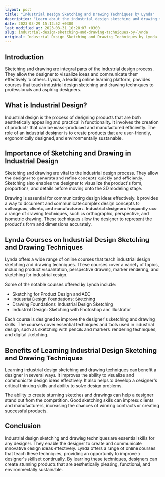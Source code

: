 ```yaml
---
layout: post
title: "Industrial Design Sketching and Drawing Techniques by Lynda"
description: "Learn about the industrial design sketching and drawing techniques taught by Lynda in their online courses. Improve your skills and create stunning designs."
date: 2023-03-29 15:12:52 +0300
last_modified_at: 2023-03-31 10:28:07 +0300
slug: industrial-design-sketching-and-drawing-techniques-by-lynda
original: Industrial Design Sketching and Drawing Techniques by Lynda
---
```

## Introduction

Sketching and drawing are integral parts of the industrial design process. They allow the designer to visualize ideas and communicate them effectively to others. Lynda, a leading online learning platform, provides courses that teach industrial design sketching and drawing techniques to professionals and aspiring designers.

## What is Industrial Design?

Industrial design is the process of designing products that are both aesthetically appealing and practical in functionality. It involves the creation of products that can be mass-produced and manufactured efficiently. The role of an industrial designer is to create products that are user-friendly, ergonomically designed, and environmentally sustainable.

## Importance of Sketching and Drawing in Industrial Design

Sketching and drawing are vital to the industrial design process. They allow the designer to generate and refine concepts quickly and efficiently. Sketching also enables the designer to visualize the product's form, proportions, and details before moving onto the 3D modeling stage.

Drawing is essential for communicating design ideas effectively. It provides a way to document and communicate complex design concepts to colleagues, clients, and manufacturers. Industrial designers frequently use a range of drawing techniques, such as orthographic, perspective, and isometric drawing. These techniques allow the designer to represent the product's form and dimensions accurately.

## Lynda Courses on Industrial Design Sketching and Drawing Techniques

Lynda offers a wide range of online courses that teach industrial design sketching and drawing techniques. These courses cover a variety of topics, including product visualization, perspective drawing, marker rendering, and sketching for industrial design.

Some of the notable courses offered by Lynda include:

* Sketching for Product Design and AEC
* Industrial Design Foundations: Sketching
* Drawing Foundations: Industrial Design Sketching
* Industrial Design: Sketching with Photoshop and Illustrator

Each course is designed to improve the designer's sketching and drawing skills. The courses cover essential techniques and tools used in industrial design, such as sketching with pencils and markers, rendering techniques, and digital sketching.

## Benefits of Learning Industrial Design Sketching and Drawing Techniques

Learning industrial design sketching and drawing techniques can benefit a designer in several ways. It improves the ability to visualize and communicate design ideas effectively. It also helps to develop a designer's critical thinking skills and ability to solve design problems.

The ability to create stunning sketches and drawings can help a designer stand out from the competition. Good sketching skills can impress clients and manufacturers, increasing the chances of winning contracts or creating successful products.

## Conclusion

Industrial design sketching and drawing techniques are essential skills for any designer. They enable the designer to create and communicate innovative design ideas effectively. Lynda offers a range of online courses that teach these techniques, providing an opportunity to improve a designer's skillset continually. By learning these techniques, designers can create stunning products that are aesthetically pleasing, functional, and environmentally sustainable.